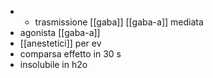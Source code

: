 - + trasmissione [[gaba]] [[gaba-a]] mediata
- agonista [[gaba-a]]
- [[anestetici]] per ev
- comparsa effetto in 30 s
- insolubile in h2o